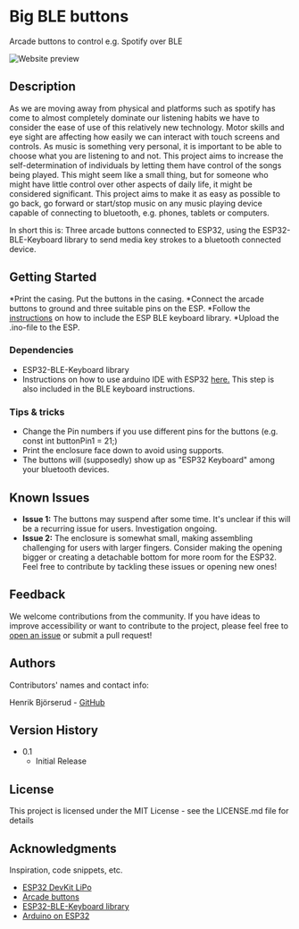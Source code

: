 # Big BLE buttons

Arcade buttons to control e.g. Spotify over BLE

![Website preview](https://github.com/betaniahemmet/big-ble-buttons/media/IMG_1289.jpg)


## Description

As we are moving away from physical and platforms such as spotify has come to almost completely dominate our listening habits we have to consider the ease of use of this relatively new technology. Motor skills and eye sight are affecting how easily we can interact with touch screens and controls. As music is something very personal, it is important to be able to choose what you are listening to and not. This project aims to increase the self-determination of individuals by letting them have control of the songs being played. This might seem like a small thing, but for someone who might have little control over other aspects of daily life, it might be considered significant. This project aims to make it as easy as possible to go back, go forward or start/stop music on any music playing device capable of connecting to bluetooth, e.g. phones, tablets or computers.

In short this is: Three arcade buttons connected to ESP32, using the ESP32-BLE-Keyboard library to send media key strokes to a bluetooth connected device. 


## Getting Started
*Print the casing. Put the buttons in the casing.
*Connect the arcade buttons to ground and three suitable pins on the ESP.
*Follow the [instructions](https://github.com/T-vK/ESP32-BLE-Keyboard) on how to include the ESP BLE keyboard library. 
*Upload the .ino-file to the ESP.

### Dependencies

* ESP32-BLE-Keyboard library
* Instructions on how to use arduino IDE with ESP32 [here.](https://github.com/espressif/arduino-esp32#installation-instructions) This step is also included in the BLE keyboard instructions.

### Tips & tricks

* Change the Pin numbers if you use different pins for the buttons (e.g. const int buttonPin1 = 21;)
* Print the enclosure face down to avoid using supports. 
* The buttons will (supposedly) show up as "ESP32 Keyboard" among your bluetooth devices.


## Known Issues

- **Issue 1:** The buttons may suspend after some time. It's unclear if this will be a recurring issue for users. Investigation ongoing.
- **Issue 2:** The enclosure is somewhat small, making assembling challenging for users with larger fingers. Consider making the opening bigger or creating a detachable bottom for more room for the ESP32.
Feel free to contribute by tackling these issues or opening new ones!

## Feedback

We welcome contributions from the community. If you have ideas to improve accessibility or want to contribute to the project, please feel free to [open an issue](https://github.com/betaniahemmet/big-ble-buttons/issues) or submit a pull request!

## Authors
Contributors' names and contact info:

Henrik Björserud  - [GitHub](https://github.com/henrikBjorserud)

## Version History

* 0.1
    * Initial Release

## License

This project is licensed under the MIT License - see the LICENSE.md file for details

## Acknowledgments

Inspiration, code snippets, etc.
* [ESP32 DevKit LiPo](https://www.electrokit.com/produkt/esp32-devkit-lipo/)
* [Arcade buttons](https://www.electrokit.com/produkt/tryckknapp-arkad-o60mm-gron/)
* [ESP32-BLE-Keyboard library](https://github.com/T-vK/ESP32-BLE-Keyboard)
* [Arduino on ESP32](https://github.com/espressif/arduino-esp32#installation-instructions)
